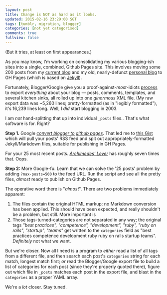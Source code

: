 ```yaml
---           
layout: post
title: Change is NOT as hard as it looks.
updated: 2015-02-16 23:29:00 SGT
tags: [tumblr, migration, blogger]
categories: [not yet categorised]
comments: true
fullview: false
---
```


(But it tries, at least on first appearances.)

As you may know, I'm working on consolidating my various blogging-ish sites into a single, combined, Github Pages site. This involves moving some 200 posts from my [current blog](https://archlever.blogspot.com/) and my old, nearly-defunct [personal blog](https://jdickey.blogspot.com/) to GH Pages (which is based on [Jekyll](http://jekyllrb.com)).

Fortunately, Blogger/Google give you a proof-against-*most*-idiots [process](https://support.google.com/blogger/answer/97416) to export *everything* about your blog &mdash; posts, comments, templates, and several kitchen sinks, all rolled up into one *ginormous* XML file. (My raw export data was ~5,260 lines; pretty-formatted (as in "legibly formatted"), it's 16,239 lines long. Well, I *did* start blogging in 2003.

I am *not* hand-splitting that up into individual <code>_posts</code> files.. That's what software is for. Right?

**Step 1.** Google [*convert blogger to github pages*](https://www.google.com/search?q=convert+blogger+to+github+pages). That led me to [this Gist](https://gist.github.com/kennym/1115810) which will pull your posts' RSS feed and spit out appropriately-formatted Jekyll/Markdown files, suitable for publishing in GH Pages.

For your 25 most recent posts. [*Archimedes' Lever*](https://archlever.blogspot.com/) has roughly seven times that. Oops.

**Step 2:** More Google-fu. Learn that we can solve the '25 posts' problem by adding `?max-posts=500` to the feed URL. Run the script and see all the pretty files, *almost* ready to publish on Github Pages.

The operative word there is "*almost*". There are two problems immediately apparent:

1. The files contain the original HTML markup; no Markdown conversion has been applied. This should have been expected, and really shouldn't be a problem, but still. More important is
1. Those tags-turned-categories are not separated in any way; the original tags *"best practices", "competence", "development", "ruby", "ruby on rails", "startup", "teams"* get written to the `categories` field as "best practices competence development ruby ruby on rails startup teams". *Definitely* not what we want.


But we're closer. Now all I need is a program to *either* read a list of all tags from a different file, and then search each post's `categories` string for each match, longest match first; *or* read the Blogger/Google export file to build a list of categories for each post (since they're properly quoted there), figure out which file in `_posts` matches each post in the export file, and blast in the `categories` as a proper YAML array.

We're a *lot* closer. Stay tuned.
